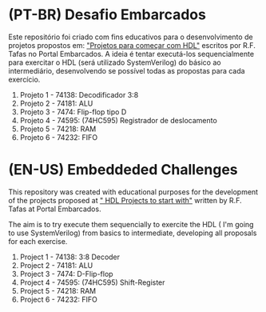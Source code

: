 # (PT-BR) Desafio Embarcados
Este repositório foi criado com fins educativos para o desenvolvimento de projetos propostos em:
["Projetos para começar com HDL"](https://www.embarcados.com.br/projetos-para-comecar-com-hdl/) escritos por R.F. Tafas no Portal Embarcados.
A ideia é tentar executá-los sequencialmente para exercitar o HDL (será utilizado SystemVerilog) do básico ao intermediário, desenvolvendo se possível todas as propostas para cada exercício.

1. Projeto 1 - 74138: Decodificador 3:8
2. Projeto 2 - 74181: ALU
3. Projeto 3 -  7474: Flip-flop tipo D
4. Projeto 4 - 74595: (74HC595) Registrador de deslocamento
5. Projeto 5 - 74218: RAM
6. Projeto 6 - 74232: FIFO

# (EN-US) Embeddeded Challenges
This repository was created with educational purposes for the development of the projects proposed at [" HDL Projects to start with"](https://www.embarcados.com.br/projetos-para-comecar-com-hdl/) written by R.F. Tafas at Portal Embarcados.

The aim is to try execute them sequencially to exercite the HDL ( I'm going to use SystemVerilog) from basics to intermediate, developing all proposals for each exercise.

1. Project 1 - 74138: 3:8 Decoder 
2. Project 2 - 74181: ALU
3. Project 3 -  7474: D-Flip-flop
4. Project 4 - 74595: (74HC595) Shift-Register
5. Project 5 - 74218: RAM
6. Project 6 - 74232: FIFO